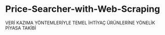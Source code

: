 # Price-Searcher-with-Web-Scraping
VERİ KAZIMA YÖNTEMLERİYLE TEMEL İHTİYAÇ ÜRÜNLERİNE YÖNELİK PİYASA TAKİBİ

